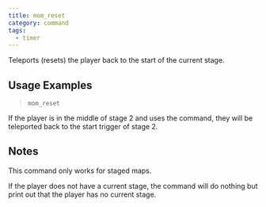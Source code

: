 ```yaml
---
title: mom_reset
category: command
tags:
  - timer
---
```


Teleports (resets) the player back to the start of the current stage.

## Usage Examples

> `mom_reset`

If the player is in the middle of stage 2 and uses the command, they will be teleported back to the start trigger of stage 2.

## Notes

This command only works for staged maps.

If the player does not have a current stage, the command will do nothing but print out that the player has no current stage.